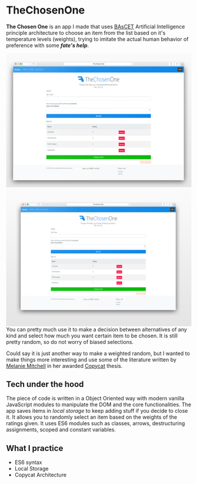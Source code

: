 # TheChosenOne
     
**The Chosen One** is an app I made that uses [BAsCET](https://everything2.com/title/BAsCET) Artificial Intelligence principle architecture
to choose an item from the list based on it's  temperature levels (weights), trying to imitate the actual human behavior of preference with some ***fate's help***.

<img src="Screenshots/The%20Chosen%20One%20SafariS.jpg"
     alt="React Lyric Finder"
     style="float: left; margin-right: 10px;" />
<img src="Screenshots/The%20Chosen%20One%20Safari.jpg"
     alt="React Lyric Finder"
     style="float: left; margin-right: 10px;" />
You can pretty much use it to make a decision between alternatives of any kind and select how much you want certain item to be chosen. It is still pretty random, so do not worry of biased selections.

Could say it is just another way to make a weighted random, but I wanted to make things more interesting and use some of the literature written by 
[Melanie Mitchell](https://en.wikipedia.org/wiki/Melanie_Mitchell) in her awarded [Copycat](https://en.wikipedia.org/wiki/Copycat_(software)) thesis. 

## Tech under the hood
The piece of code is written in a Object Oriented way with modern vanilla JavaScript modules to manipulate the DOM and the core functionalities.
The app saves items in *local storage* to keep adding stuff if you decide to close it. It allows you to randomly select an item based on the weights of the ratings given.
It uses ES6 modules such as classes, arrows, destructuring assignments, scoped and constant variables.

## What I practice 
  - ES6 syntax
  - Local Storage
  - Copycat Architecture
